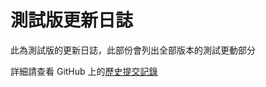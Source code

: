 # 測試版更新日誌

此為測試版的更新日誌，此部份會列出全部版本的測試更動部分

詳細請查看 GitHub 上的[歷史提交記錄](https://github.com/snowlinouo/SnowLinModPack/commits/main)
